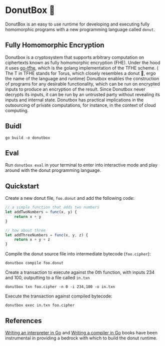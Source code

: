 # DonutBox 🍩
DonutBox is an easy to use runtime for developing and executing fully homomorphic programs with a new programming language called `donut`.

## Fully Homomorphic Encryption
Donutbox is a cryptosystem that supports arbitrary computation on ciphertexts known as fully homomorphic encryption (FHE). Under the hood it uses [go-tfhe](https://github.com/thedonutfactory/go-tfhe), which is the golang implementation of the TFHE scheme. ( The T in TFHE stands for Torus, which closely resembles a donut 🍩, ergo the name of the language and runtime) Donutbox enables the construction of programs for any desirable functionality, which can be run on encrypted inputs to produce an encryption of the result. Since Donutbox never decrypts its inputs, it can be run by an untrusted party without revealing its inputs and internal state. Donutbox has practical implications in the outsourcing of private computations, for instance, in the context of cloud computing.

## Buidl

`go build -o donutbox`

## Eval

Run `donutbox eval` in your terminal to enter into interactive mode and play around with the donut programming language.

## Quickstart

Create a new donut file, `foo.donut` and add the following code:

```js
// a simple function that adds two numbers
let addTwoNumbers = func(x, y) {
    return x + y
}

// how about three
let addThreeNumbers = func(x, y, z) {
    return x + y + z
}
```

Compile the donut source file into intermediate bytecode (`foo.cipher`):

`donutbox compile foo.donut`

Create a transaction to execute against the 0th function, with inputs 234 and 100, outputting to a file called `in.txn`

`donutbox txn foo.cipher -n 0 -i 234,100 -o in.txn`

Execute the transaction against compiled bytecode:

`donutbox exec in.txn foo.cipher`

## References
[Writing an interpreter in Go](https://interpreterbook.com) and [Writing a compiler in Go](https://compilerbook.com) books have been instrumental in providing a bedrock with which to build the donut runtime.

